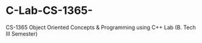 # C-Lab-CS-1365-
CS-1365 Object Oriented Concepts &amp; Programming using C++ Lab (B. Tech III Semester)
